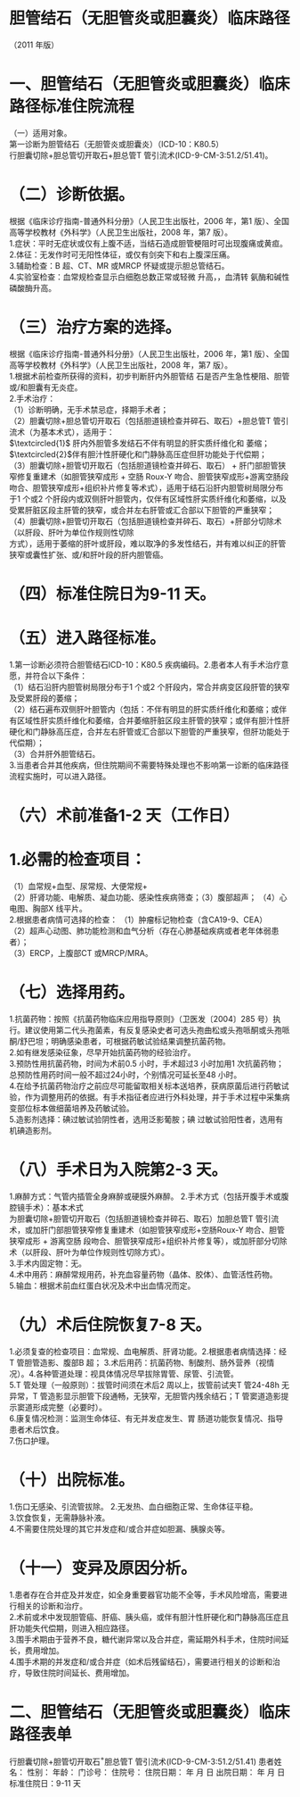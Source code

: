 # 胆管结石（无胆管炎或胆囊炎）临床路径  
（2011 年版）  
# 一、胆管结石（无胆管炎或胆囊炎）临床路径标准住院流程  
（一）适用对象。  
第一诊断为胆管结石（无胆管炎或胆囊炎）（ICD-10：K80.5）  
行胆囊切除$+$胆总管切开取石$+$胆总管T 管引流术(ICD-9-CM-3:51.2/51.41)。  
# （二）诊断依据。  
根据《临床诊疗指南-普通外科分册》（人民卫生出版社，2006 年，第1 版）、全国高等学校教材《外科学》（人民卫生出版社，2008 年，第7 版）。  
1.症状：平时无症状或仅有上腹不适，当结石造成胆管梗阻时可出现腹痛或黄疸。  
2.体征：无发作时可无阳性体征，或仅有剑突下和右上腹深压痛。  
3.辅助检查：B 超、CT、MR 或MRCP 怀疑或提示胆总管结石。  
4.实验室检查：血常规检查显示白细胞总数正常或轻微 升高，，血清转 氨酶和碱性磷酸酶升高。  
# （三）治疗方案的选择。  
根据《临床诊疗指南-普通外科分册》（人民卫生出版社，2006 年，第1 版）、全国高等学校教材《外科学》（人民卫生出版社，2008 年，第7 版）。  
1.根据术前检查所获得的资料，初步判断肝内外胆管结 石是否产生急性梗阻、胆管或/和胆囊有无炎症。  
2.手术治疗：  
（1）诊断明确，无手术禁忌症，择期手术者；  
（2）胆囊切除$+$胆总管切开取石（包括胆道镜检查并碎石、取石）$+$胆总管T 管引流术（为基本术式），适用于：  
$\textcircled{1}$ 肝内外胆管多发结石不伴有明显的肝实质纤维化和 萎缩；  
$\textcircled{2}$伴有胆汁性肝硬化和门静脉高压症但肝功能处于代偿期；  
（3）胆囊切除$+$胆管切开取石（包括胆道镜检查并碎石、取石） $+$ 肝门部胆管狭窄修复重建术（如胆管狭窄成形 $+$ 空肠 Roux-Y 吻合、胆管狭窄成形$+$游离空肠段吻合、胆管狭窄成形$+$组织补片修复等术式），适用于结石沿肝内胆管树局限分布于1 个或2 个肝段内或双侧肝叶胆管内，仅伴有区域性肝实质纤维化和萎缩，以及受累肝脏区段主肝管的狭窄，或合并左右肝管或汇合部以下胆管的严重狭窄；  
（4）胆囊切除$+$胆管切开取石（包括胆道镜检查并碎石、取石）$+$肝部分切除术（以肝段、肝叶为单位作规则性切除  
方式），适用于萎缩的肝叶或肝段，难以取净的多发性结石，并有难以纠正的肝管狭窄或囊性扩张、或/和肝叶段的肝内胆管癌。  
# （四）标准住院日为9-11 天。  
# （五）进入路径标准。  
1.第一诊断必须符合胆管结石ICD-10：K80.5 疾病编码。2.患者本人有手术治疗意愿，并符合以下条件：  
（1）结石沿肝内胆管树局限分布于1 个或2 个肝段内，常合并病变区段肝管的狭窄及受累肝段的萎缩；  
（2）结石遍布双侧肝叶胆管内（包括：不伴有明显的肝实质纤维化和萎缩；或伴有区域性肝实质纤维化和萎缩，合并萎缩肝脏区段主肝管的狭窄；或伴有胆汁性肝硬化和门静脉高压症，合并左右肝管或汇合部以下胆管的严重狭窄，但肝功能处于代偿期）；  
（3）合并肝外胆管结石。  
3.当患者合并其他疾病，但住院期间不需要特殊处理也不影响第一诊断的临床路径流程实施时，可以进入路径。  
# （六）术前准备1-2 天（工作日）  
# 1.必需的检查项目：  
（1）血常规$+$血型、尿常规、大便常规$+$  
（2）肝肾功能、电解质、凝血功能、感染性疾病筛查；（3）腹部超声； （4）心电图、胸部X 线平片。  
2.根据患者病情可选择的检查： （1）肿瘤标记物检查（含CA19-9、CEA）  
（2）超声心动图、肺功能检测和血气分析（存在心肺基础疾病或者老年体弱患者）；  
（3）ERCP，上腹部CT 或MRCP/MRA。  
# （七）选择用药。  
1.抗菌药物：按照《抗菌药物临床应用指导原则》（卫医发〔2004〕285 号）执行。建议使用第二代头孢菌素，有反复感染史者可选头孢曲松或头孢哌酮或头孢哌酮/舒巴坦；明确感染患者，可根据药敏试验结果调整抗菌药物。  
2.如有继发感染征象，尽早开始抗菌药物的经验治疗。  
3.预防性用抗菌药物，时间为术前0.5 小时，手术超过3 小时加用1 次抗菌药物；总预防性用药时间一般不超过24小时，个别情况可延长至48 小时。  
4.在给予抗菌药物治疗之前应尽可能留取相关标本送培养，获病原菌后进行药敏试验，作为调整用药的依据。有手术指征者应进行外科处理，并于手术过程中采集病变部位标本做细菌培养及药敏试验。  
5.造影剂选择：碘过敏试验阴性者，选用泛影葡胺；碘 过敏试验阳性者，选用有机碘造影剂。  
# （八）手术日为入院第2-3 天。  
1.麻醉方式：气管内插管全身麻醉或硬膜外麻醉。 2.手术方式（包括开腹手术或腹腔镜手术）：基本术式  
为胆囊切除$+$胆管切开取石（包括胆道镜检查并碎石、取石）加胆总管T 管引流术，或加肝门部胆管狭窄修复重建术（如胆管狭窄成形+空肠Roux-Y 吻合、胆管狭窄成形 $+$ 游离空肠 段吻合、胆管狭窄成形$+$组织补片修复等），或加肝部分切除术（以肝段、肝叶为单位作规则性切除方式）。  
3.手术内固定物：无。  
4.术中用药：麻醉常规用药，补充血容量药物（晶体、胶体）、血管活性药物。  
5.输血：根据术前血红蛋白状况及术中出血情况而定。  
# （九）术后住院恢复7-8 天。  
1.必须复查的检查项目：血常规、血电解质、肝肾功能。2.根据患者病情选择：经T 管胆管造影、腹部B 超； 3.术后用药：抗菌药物、制酸剂、肠外营养（视情况）。4.各种管道处理：视具体情况尽早拔除胃管、尿管、引流管。  
5.T 管处理（一般原则）：拔管时间须在术后2 周以上，拔管前试夹T 管24-48h 无异常，T 管造影显示胆管下段通畅，无狭窄，无胆管内残余结石；T 管窦道造影提示窦道形成完整（必要时）。  
6.康复情况检测：监测生命体征、有无并发症发生、胃 肠道功能恢复情况、指导患者术后饮食。  
7.伤口护理。  
# （十）出院标准。  
1.伤口无感染、引流管拔除。 2.无发热、血白细胞正常、生命体征平稳。  
3.饮食恢复，无需静脉补液。  
4.不需要住院处理的其它并发症和/或合并症如胆漏、胰腺炎等。  
# （十一）变异及原因分析。  
1.患者存在合并症及并发症，如全身重要器官功能不全等，手术风险增高，需要进行相关的诊断和治疗。  
2.术前或术中发现胆管癌、肝癌、胰头癌，或伴有胆汁性肝硬化和门静脉高压症且肝功能失代偿期，则进入相应路径。  
3.围手术期由于营养不良，糖代谢异常以及合并症，需延期外科手术，住院时间延长，费用增加。  
4.围手术期的并发症和/或合并症（如术后残留结石），需要进行相关的诊断和治疗，导致住院时间延长、费用增加。  
# 二、胆管结石（无胆管炎或胆囊炎）临床路径表单  
行胆囊切除$+$胆管切开取石$^+$胆总管T 管引流术(ICD-9-CM-3:51.2/51.41) 患者姓名：       性别：    年龄：    门诊号：        住院号：           住院日期：     年   月  日     出院日期：     年   月  日   标准住院日：9-11 天  
